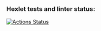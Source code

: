 ### Hexlet tests and linter status:
[![Actions Status](https://github.com/arkadiy93/layout-designer-project-lvl1/workflows/hexlet-check/badge.svg)](https://github.com/arkadiy93/layout-designer-project-lvl1/actions)